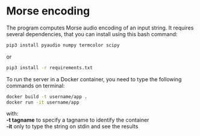 # Morse encoding
The program computes Morse audio encoding of an input string.
It requires several dependencies, that you can install using this bash command:
```bash
pip3 install pyaudio numpy termcolor scipy
```
or
```bash
pip3 install -r requirements.txt
```
To run the server in a Docker container, you need to type the following commands on terminal:
```bash
docker build -t username/app .
docker run -it username/app
```
with:<br>
**-t tagname** to specify a tagname to identify the container<br>
**-it** only to type the string on stdin and see the results